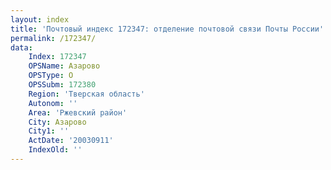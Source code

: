 ```yaml
---
layout: index
title: 'Почтовый индекс 172347: отделение почтовой связи Почты России'
permalink: /172347/
data:
    Index: 172347
    OPSName: Азарово
    OPSType: О
    OPSSubm: 172380
    Region: 'Тверская область'
    Autonom: ''
    Area: 'Ржевский район'
    City: Азарово
    City1: ''
    ActDate: '20030911'
    IndexOld: ''
---
```

